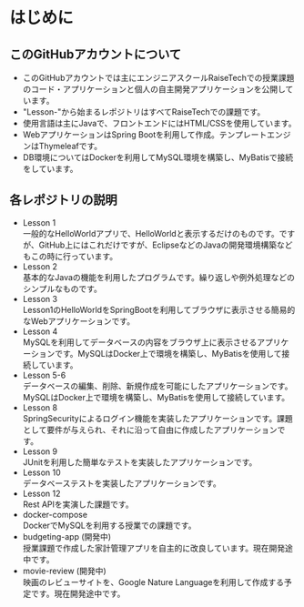 # はじめに
## このGitHubアカウントについて 
- このGitHubアカウントでは主にエンジニアスクールRaiseTechでの授業課題のコード・アプリケーションと個人の自主開発アプリケーションを公開しています。
- "Lesson-"から始まるレポジトリはすべてRaiseTechでの課題です。
- 使用言語は主にJavaで、フロントエンドにはHTML/CSSを使用しています。
- WebアプリケーションはSpring Bootを利用して作成。テンプレートエンジンはThymeleafです。
- DB環境についてはDockerを利用してMySQL環境を構築し、MyBatisで接続をしています。

## 各レポジトリの説明
- Lesson 1  
一般的なHelloWorldアプリで、HelloWorldと表示するだけのものです。ですが、GitHub上にはこれだけですが、EclipseなどのJavaの開発環境構築などもこの時に行っています。  
- Lesson 2  
基本的なJavaの機能を利用したプログラムです。繰り返しや例外処理などのシンプルなものです。  
- Lesson 3  
Lesson1のHelloWorldをSpringBootを利用してブラウザに表示させる簡易的なWebアプリケーションです。  
- Lesson 4  
MySQLを利用してデータベースの内容をブラウザ上に表示させるアプリケーションです。MySQLはDocker上で環境を構築し、MyBatisを使用して接続しています。  
- Lesson 5-6  
データベースの編集、削除、新規作成を可能にしたアプリケーションです。MySQLはDocker上で環境を構築し、MyBatisを使用して接続しています。  
- Lesson 8  
SpringSecurityによるログイン機能を実装したアプリケーションです。課題として要件が与えられ、それに沿って自由に作成したアプリケーションです。  
- Lesson 9  
JUnitを利用した簡単なテストを実装したアプリケーションです。  
- Lesson 10  
データベーステストを実装したアプリケーションです。  
- Lesson 12  
Rest APIを実演した課題です。  
- docker-compose  
DockerでMySQLを利用する授業での課題です。  
- budgeting-app (開発中)  
授業課題で作成した家計管理アプリを自主的に改良しています。現在開発途中です。  
- movie-review (開発中)  
映画のレビューサイトを、Google Nature Languageを利用して作成する予定です。現在開発途中です。  
